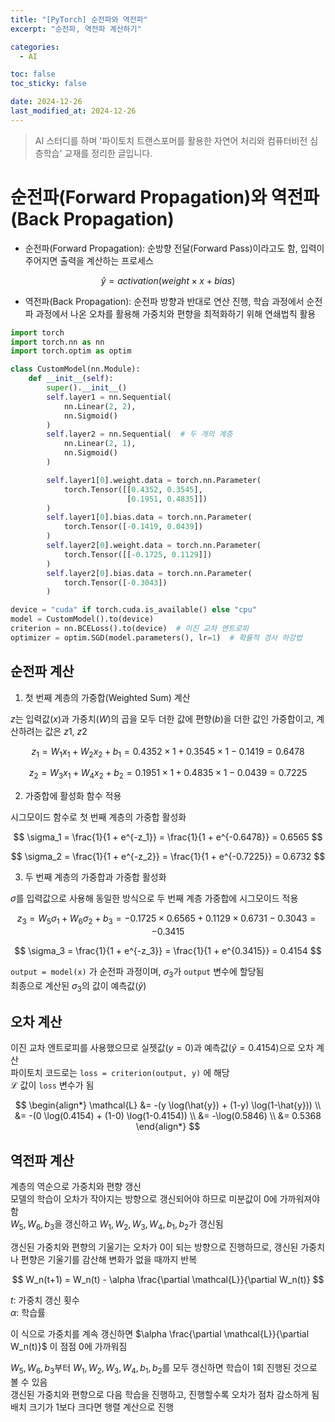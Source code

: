 ```yaml
---
title: "[PyTorch] 순전파와 역전파"
excerpt: "순전파, 역전파 계산하기"

categories:
  - AI

toc: false
toc_sticky: false

date: 2024-12-26
last_modified_at: 2024-12-26
---
```


> AI 스터디를 하며 '파이토치 트랜스포머를 활용한 자연어 처리와 컴퓨터비전 심층학습' 교재를 정리한 글입니다.  

# 순전파(Forward Propagation)와 역전파(Back Propagation)

- 순전파(Forward Propagation): 순방향 전달(Forward Pass)이라고도 함, 입력이 주어지면 출력을 계산하는 프로세스

$$
\hat{y} = activation(weight \times x + bias)
$$

- 역전파(Back Propagation): 순전파 방향과 반대로 연산 진행, 학습 과정에서 순전파 과정에서 나온 오차를 활용해 가중치와 편향을 최적화하기 위해 연쇄법칙 활용  

```python
import torch
import torch.nn as nn
import torch.optim as optim
```

```python
class CustomModel(nn.Module):
    def __init__(self):
        super().__init__()
        self.layer1 = nn.Sequential(
            nn.Linear(2, 2),
            nn.Sigmoid()
        )
        self.layer2 = nn.Sequential(  # 두 개의 계층
            nn.Linear(2, 1),
            nn.Sigmoid()
        )

        self.layer1[0].weight.data = torch.nn.Parameter(
            torch.Tensor([[0.4352, 0.3545],
                          [0.1951, 0.4835]])
        )
        self.layer1[0].bias.data = torch.nn.Parameter(
            torch.Tensor([-0.1419, 0.0439])
        )
        self.layer2[0].weight.data = torch.nn.Parameter(
            torch.Tensor([[-0.1725, 0.1129]])
        )
        self.layer2[0].bias.data = torch.nn.Parameter(
            torch.Tensor([-0.3043])
        )
```

```python
device = "cuda" if torch.cuda.is_available() else "cpu"
model = CustomModel().to(device)
criterion = nn.BCELoss().to(device)  # 이진 교차 엔트로피
optimizer = optim.SGD(model.parameters(), lr=1)  # 확률적 경사 하강법
```

## 순전파 계산

1. 첫 번째 계층의 가중합(Weighted Sum) 계산

$z$는 입력값($x$)과 가중치($W$)의 곱을 모두 더한 값에 편향($b$)을 더한 값인 가중합이고, 계산하려는 값은 $z1$, $z2$  

$$
z_1 = W_1 x_1 + W_2 x_2 + b_1 = 0.4352 \times 1 + 0.3545 \times 1 - 0.1419 = 0.6478
$$

$$
z_2 = W_3 x_1 + W_4 x_2 + b_2 = 0.1951 \times 1 + 0.4835 \times 1 - 0.0439 = 0.7225
$$

2. 가중합에 활성화 함수 적용

시그모이드 함수로 첫 번째 계층의 가중합 활성화  

$$
\sigma_1 = \frac{1}{1 + e^{-z_1}} = \frac{1}{1 + e^{-0.6478}} = 0.6565
$$

$$
\sigma_2 = \frac{1}{1 + e^{-z_2}} = \frac{1}{1 + e^{-0.7225}} = 0.6732
$$

3. 두 번째 계층의 가중합과 가중합 활성화

$\sigma$를 입력값으로 사용해 동일한 방식으로 두 번째 계층 가중합에 시그모이드 적용  

$$
z_3 = W_5 \sigma_1 + W_6 \sigma_2 + b_3 = -0.1725 \times 0.6565 + 0.1129 \times 0.6731 - 0.3043 = -0.3415
$$

$$
\sigma_3 = \frac{1}{1 + e^{-z_3}} = \frac{1}{1 + e^{0.3415}} = 0.4154
$$

`output = model(x)` 가 순전파 과정이며, $\sigma_3$가 `output` 변수에 할당됨  
최종으로 계산된 $\sigma_3$의 값이 예측값($\hat{y}$)  

## 오차 계산

이진 교차 엔트로피를 사용했으므로 실젯값($y=0$)과 예측값($\hat{y}=0.4154$)으로 오차 계산  
파이토치 코드로는 `loss = criterion(output, y)` 에 해당  
$\mathcal{L}$ 값이 `loss` 변수가 됨  

$$
\begin{align*}
\mathcal{L} &= -(y \log(\hat{y}) + (1-y) \log(1-\hat{y})) \\
&= -(0 \log(0.4154) + (1-0) \log(1-0.4154)) \\
&= -\log(0.5846) \\
&= 0.5368
\end{align*}
$$

## 역전파 계산

계층의 역순으로 가중치와 편향 갱신  
모델의 학습이 오차가 작아지는 방향으로 갱신되어야 하므로 미분값이 0에 가까워져야 함  
$W_5, W_6, b_3$을 갱신하고 $W_1, W_2, W_3, W_4, b_1, b_2$가 갱신됨  

갱신된 가중치와 편향의 기울기는 오차가 0이 되는 방향으로 진행하므로, 갱신된 가중치나 편향은 기울기를 감산해 변화가 없을 때까지 반복  

$$
W_n(t+1) = W_n(t) - \alpha \frac{\partial \mathcal{L}}{\partial W_n(t)}
$$

$t$: 가중치 갱신 횟수  
$\alpha$: 학습률  

이 식으로 가중치를 계속 갱신하면 $\alpha \frac{\partial \mathcal{L}}{\partial W_n(t)}$ 이 점점 0에 가까워짐  

$W_5, W_6, b_3$부터 $W_1, W_2, W_3, W_4, b_1, b_2$를 모두 갱신하면 학습이 1회 진행된 것으로 볼 수 있음  
갱신된 가중치와 편향으로 다음 학습을 진행하고, 진행할수록 오차가 점차 감소하게 됨  
배치 크기가 1보다 크다면 행렬 계산으로 진행  